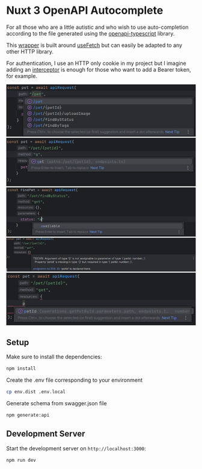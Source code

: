 # Nuxt 3 OpenAPI Autocomplete

For all those who are a little autistic and who wish to use auto-completion according to the file generated using the [openapi-typescript](https://www.npmjs.com/package/openapi-typescript) library.

This [wrapper](api/client.ts) is built around [useFetch](https://nuxt.com/docs/api/composables/use-fetch) but can easily be adapted to any other HTTP library.

For authentication, I use an HTTP only cookie in my project but I imagine adding an [interceptor](https://nuxt.com/docs/api/composables/use-fetch#example) is enough for those who want to add a Bearer token, for example.

![](.github/assets/autocomplete_path.png)
![](.github/assets/autocomplete_method.png)
![](.github/assets/autocomplete_parameters_value.png)
![](.github/assets/autocomplete_missing_resource.png)
![](.github/assets/autocomplete_resource.png)

## Setup

Make sure to install the dependencies:

```bash
npm install
```

Create the .env file corresponding to your environment
```bash
cp env.dist .env.local
```

Generate schema from swagger.json file
```bash
npm generate:api
```

## Development Server

Start the development server on `http://localhost:3000`:

```bash
npm run dev
```



